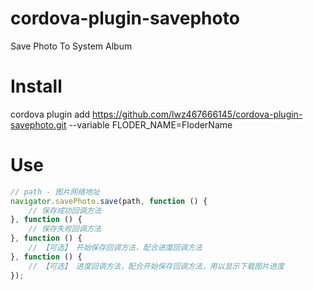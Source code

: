 # cordova-plugin-savephoto
Save Photo To System Album

# Install
cordova plugin add https://github.com/lwz467666145/cordova-plugin-savephoto.git --variable FLODER_NAME=FloderName

# Use
```javascript
// path - 图片网络地址
navigator.savePhoto.save(path, function () {
    // 保存成功回调方法
}, function () {
    // 保存失败回调方法
}, function () {
    // 【可选】 开始保存回调方法，配合进度回调方法
}, function () {
    // 【可选】 进度回调方法，配合开始保存回调方法，用以显示下载图片进度
});
```
